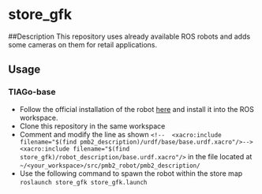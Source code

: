 # store_gfk

##Description
This repository uses already available ROS robots and adds some cameras on them for retail applications.
## Usage
### TIAGo-base
* Follow the official installation of the robot [here](http://wiki.ros.org/Robots/PMB-2/Tutorials/Installation/PMB2Simulation) and install it into the ROS workspace.
* Clone this repository in the same workspace
* Comment and modify the line as shown
`<!--  <xacro:include filename="$(find pmb2_description)/urdf/base/base.urdf.xacro"/>-->
<xacro:include filename="$(find store_gfk)/robot_description/base.urdf.xacro"/>`
in the file located at
`~/<your_workspace>/src/pmb2_robot/pmb2_description/`
* Use the following command to spawn the robot within the store map
`roslaunch store_gfk store_gfk.launch`

